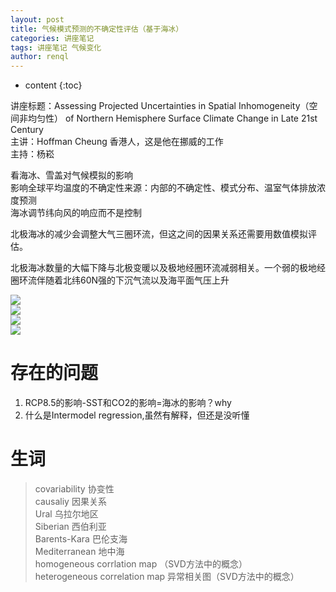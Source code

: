 ```yaml
---
layout: post
title: 气候模式预测的不确定性评估（基于海冰）
categories: 讲座笔记
tags: 讲座笔记 气候变化
author: renql
---
```


* content
{:toc}

讲座标题：Assessing Projected Uncertainties in Spatial Inhomogeneity（空间非均匀性） of Northern Hemisphere Surface Climate Change in Late 21st Century  
主讲：Hoffman Cheung 香港人，这是他在挪威的工作    
主持：杨崧  

看海冰、雪盖对气候模拟的影响   
影响全球平均温度的不确定性来源：内部的不确定性、模式分布、温室气体排放浓度预测     
海冰调节纬向风的响应而不是控制  

北极海冰的减少会调整大气三圈环流，但这之间的因果关系还需要用数值模拟评估。

北极海冰数量的大幅下降与北极变暖以及极地经圈环流减弱相关。一个弱的极地经圈环流伴随着北纬60N强的下沉气流以及海平面气压上升  

![](http://wx1.sinaimg.cn/small/006fa9Xlgy1fp7inf9a40j30nf0eutc3.jpg)    
![](http://wx2.sinaimg.cn/small/006fa9Xlgy1fp7incw84jj30o30gqgus.jpg)  
![](http://wx3.sinaimg.cn/small/006fa9Xlgy1fp7ineoag7j30nb0ge111.jpg)  
![](http://wx3.sinaimg.cn/small/006fa9Xlgy1fp7inb1kyrj30o60g7do8.jpg)

# 存在的问题
1. RCP8.5的影响-SST和CO2的影响=海冰的影响？why
2. 什么是Intermodel regression,虽然有解释，但还是没听懂

# 生词
> covariability 协变性  
> causaliy 因果关系   
> Ural 乌拉尔地区  
> Siberian 西伯利亚  
> Barents-Kara 巴伦支海  
> Mediterranean 地中海  
> homogeneous corrlation map （SVD方法中的概念）     
> heterogeneous correlation map 异常相关图（SVD方法中的概念）          
